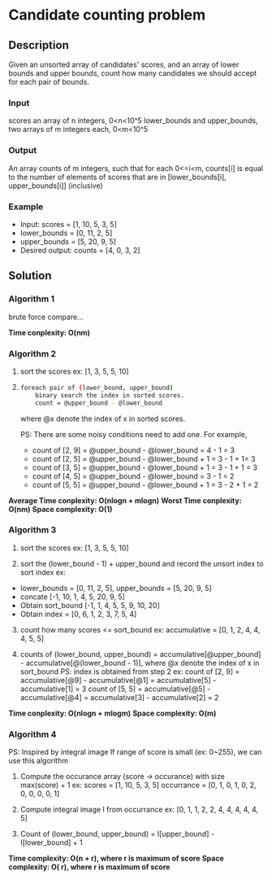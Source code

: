 # Candidate counting problem
## Description
Given an unsorted array of candidates' scores, and an array of lower bounds and upper bounds, count how many candidates we should accept for each pair of bounds.

### Input
scores an array of n integers, 0<n<10^5
lower_bounds and upper_bounds, two arrays of m integers each, 0<m<10^5

### Output
An array counts of m integers, such that for each 0<=i<m, counts[i] is equal to the number of elements of scores that are in [lower_bounds[i], upper_bounds[i]] (inclusive)

### Example
* Input: scores = [1, 10, 5, 3, 5]
* lower_bounds = [0, 11, 2, 5]
* upper_bounds = [5, 20, 9, 5]
* Desired output: counts = [4, 0, 3, 2]

## Solution
### Algorithm 1
brute force compare...

**Time conplexity: O(nm)**

  
### Algorithm 2
1. 
    sort the scores
    ex:  [1, 3, 5, 5, 10]
  
2. 
    ```sh
    foreach pair of (lower_bound, upper_bound)
        binary search the index in sorted scores.
        count = @upper_bound - @lower_bound
    ```
    where @x denote the index of x in sorted scores.
    
    PS: There are some noisy conditions need to add one.
    For example,
    - count of [2, 9] = @upper_bound - @lower_bound = 4 - 1 = 3
    - count of [2, 5] = @upper_bound - @lower_bound + 1 = 3 - 1 + 1= 3
    - count of [3, 5] = @upper_bound - @lower_bound + 1 = 3 - 1 + 1 = 3
    - count of [4, 5] = @upper_bound - @lower_bound = 3 - 1  = 2
    - count of [5, 5] = @upper_bound - @lower_bound + 1 = 3 - 2 + 1 = 2

**Average Time conplexity: O(nlogn + mlogn)**
**Worst Time conplexity: O(nm)**
**Space complexity: O(1)**

  
### Algorithm 3
1. sort the scores
ex:  [1, 3, 5, 5, 10]
  
2. sort the (lower_bound - 1) + upper_bound and record the unsort index to sort index
ex: 
- lower_bounds = [0, 11, 2, 5], upper_bounds = [5, 20, 9, 5]
- concate [-1, 10, 1, 4, 5, 20, 9, 5]
- Obtain sort_bound [-1, 1, 4, 5, 5, 9, 10, 20]
- Obtain index = [0, 6, 1, 2, 3, 7, 5, 4]
    
3. count how many scores <= sort_bound
ex: accumulative = [0, 1, 2, 4, 4, 4, 5, 5]
  
4. counts of (lower_bound, upper_bound) = accumulative[@upper_bound] - accumulative[@(lower_bound - 1)], where @x denote the index of x in sort_bound
PS: index is obtained from step 2
ex: count of [2, 9] = accumulative[@9] - accumulative[@1] = accumulative[5] - accumulative[1] = 3
    count of [5, 5] = accumulative[@5] - accumulative[@4] = accumulative[3] - accumulative[2] = 2

**Time conplexity: O(nlogn + mlogm)**
**Space complexity: O(m)**
    
### Algorithm 4
PS: Inspired by integral image
If range of score is small (ex: 0~255), we can use this algorithm

1. Compute the occurance array (score -> occurance) with size max(score) + 1
ex: scores = [1, 10, 5, 3, 5]
		occurrance = [0, 1, 0, 1, 0, 2, 0, 0, 0, 0, 1]

2. Compute integral image I from occurrance
ex: [0, 1, 1, 2, 2, 4, 4, 4, 4, 4, 5]
  
3. Count of (lower_bound, upper_bound) = I[upper_bound] - I[lower_bound] + 1

**Time complexity: O(n + r), where r is maximum of score**
**Space complexity: O( r), where r is maximum of score**
